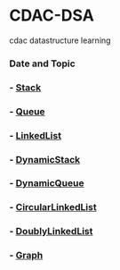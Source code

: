 # CDAC-DSA
cdac datastructure learning
	
### Date and Topic

### - [Stack](https://github.com/Hrishi2520/CDAC-DSA/tree/main/DS-Learning/Stack)
### - [Queue](https://github.com/Hrishi2520/CDAC-DSA/tree/main/DS-Learning/Queue) 
### - [LinkedList](https://github.com/Hrishi2520/CDAC-DSA/tree/main/DS-Learning/LinkedList)
### - [DynamicStack](https://github.com/Hrishi2520/CDAC-DSA/tree/main/DS-Learning/LinkedList/DynamicStack)
### - [DynamicQueue](https://github.com/Hrishi2520/CDAC-DSA/tree/main/DS-Learning/LinkedList/DynamicQueue)
### - [CircularLinkedList](https://github.com/Hrishi2520/CDAC-DSA/tree/main/DS-Learning/LinkedList/CircularLinkedList)
### - [DoublyLinkedList](https://github.com/Hrishi2520/CDAC-DSA/tree/main/DS-Learning/LinkedList/DoublyLinkedList)
### - [Graph](https://github.com/Hrishi2520/CDAC-DSA/tree/main/DS-Learning/Graph)
